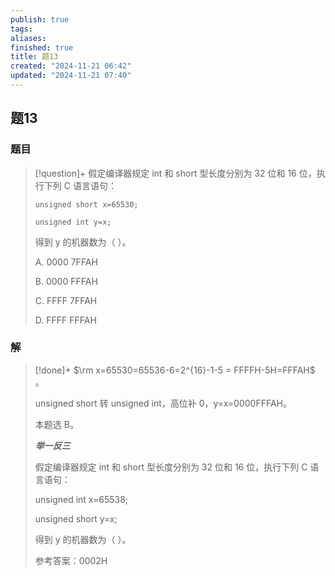 ```yaml
---
publish: true
tags: 
aliases: 
finished: true
title: 题13
created: "2024-11-21 06:42"
updated: "2024-11-21 07:40"
---
```

## 题13
### 题目
> [!question]+
> 假定编译器规定 int 和 short 型长度分别为 32 位和 16 位，执行下列 C 语言语句：
> 
> `unsigned short x=65530;`
> 
> `unsigned int y=x;`
> 
> 得到 y 的机器数为（ ）。
> 
> A. 0000 7FFAH
> 
> B. 0000 FFFAH
> 
> C. FFFF 7FFAH
> 
> D. FFFF FFFAH
### 解
> [!done]+
> $\rm x=65530=65536-6=2^{16}-1-5 = FFFFH-5H=FFFAH$ 。
> 
> unsigned short 转 unsigned int，高位补 0，y=x=0000FFFAH。
> 
> 本题选 B。
> 
> **_举一反三_**
> 
> 假定编译器规定 int 和 short 型长度分别为 32 位和 16 位，执行下列 C 语言语句：
> 
> unsigned int x=65538;
> 
> unsigned short y=x;
> 
> 得到 y 的机器数为（ ）。
> 
> 参考答案：0002H